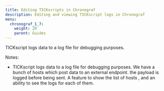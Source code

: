 ```yaml
---
title: Editing TICKscripts in Chronograf
description: Editing and viewing TICKscript logs in Chronograf
menu:
  chronograf_1_7:
    weight: 20
    parent: Guides
---
```


TICKscript logs data to a log file for debugging purposes.

Notes:

* TICKscript logs data to a log file for debugging purposes. We have a bunch of hosts which post data to an external endpoint. the payload is logged before being sent.
A feature to show the list of hosts , and an ability to see the logs for each of them.
